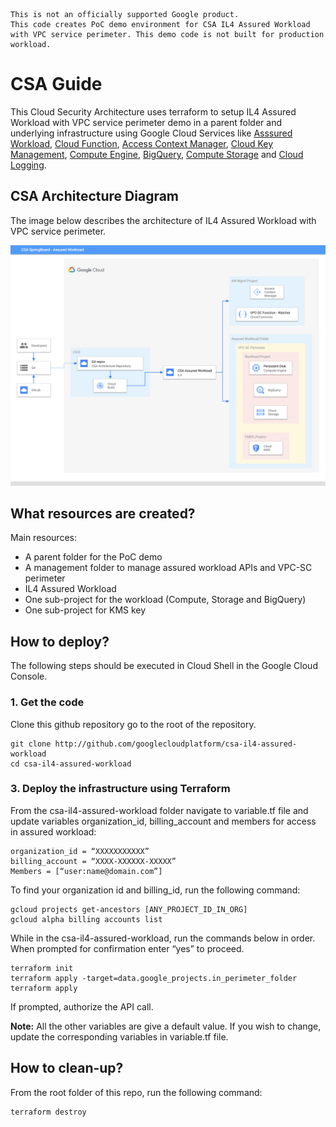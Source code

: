 ```
This is not an officially supported Google product.
This code creates PoC demo environment for CSA IL4 Assured Workload with VPC service perimeter. This demo code is not built for production workload. 
```

# CSA Guide
This Cloud Security Architecture uses terraform to setup IL4 Assured Workload with VPC service perimeter demo in a parent folder and underlying infrastructure using Google Cloud Services like [Asssured Workload](https://cloud.google.com/assured-workloads), [Cloud Function](https://cloud.google.com/functions), [Access Context Manager](https://cloud.google.com/access-context-manager), [Cloud Key Management](https://cloud.google.com/security-key-management), [Compute Engine](https://cloud.google.com/compute), [BigQuery](https://cloud.google.com/bigquery), [Compute Storage](https://cloud.google.com/storage)  and [Cloud Logging](https://cloud.google.com/logging).


## CSA Architecture Diagram
The image below describes the architecture of IL4 Assured Workload with VPC service perimeter.

![Architecture Diagram](./csa-architecture-aw.png)



## What resources are created?
Main resources:
- A parent folder for the PoC demo
- A management folder to manage assured workload APIs and VPC-SC perimeter
- IL4 Assured Workload
- One sub-project for the workload (Compute, Storage and BigQuery)
- One sub-project for KMS key



## How to deploy?
The following steps should be executed in Cloud Shell in the Google Cloud Console. 

### 1. Get the code
Clone this github repository go to the root of the repository.

``` 
git clone http://github.com/googlecloudplatform/csa-il4-assured-workload
cd csa-il4-assured-workload
```

### 3. Deploy the infrastructure using Terraform

From the csa-il4-assured-workload folder navigate to variable.tf file and update variables organization_id, billing_account and members for access in assured workload:

```
organization_id = “XXXXXXXXXXX”
billing_account = “XXXX-XXXXXX-XXXXX”
Members = [“user:name@domain.com”]
```


To find your  organization id and billing_id, run the following command: 
```
gcloud projects get-ancestors [ANY_PROJECT_ID_IN_ORG]
gcloud alpha billing accounts list
```

While in the csa-il4-assured-workload, run the commands below in order. When prompted for confirmation enter “yes” to proceed.
```
terraform init
terraform apply -target=data.google_projects.in_perimeter_folder
terraform apply
```
If prompted, authorize the API call.

**Note:** All the other variables are give a default value. If you wish to change, update the corresponding variables in variable.tf file.



## How to clean-up?

From the root folder of this repo, run the following command:
```
terraform destroy
```







